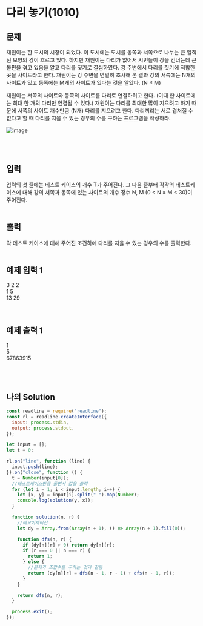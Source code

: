 # 다리 놓기(1010)

## 문제

재원이는 한 도시의 시장이 되었다. 이 도시에는 도시를 동쪽과 서쪽으로 나누는 큰 일직선 모양의 강이 흐르고 있다. 하지만 재원이는 다리가 없어서 시민들이 강을 건너는데 큰 불편을 겪고 있음을 알고 다리를 짓기로 결심하였다. 강 주변에서 다리를 짓기에 적합한 곳을 사이트라고 한다. 재원이는 강 주변을 면밀히 조사해 본 결과 강의 서쪽에는 N개의 사이트가 있고 동쪽에는 M개의 사이트가 있다는 것을 알았다. (N ≤ M)

재원이는 서쪽의 사이트와 동쪽의 사이트를 다리로 연결하려고 한다. (이때 한 사이트에는 최대 한 개의 다리만 연결될 수 있다.) 재원이는 다리를 최대한 많이 지으려고 하기 때문에 서쪽의 사이트 개수만큼 (N개) 다리를 지으려고 한다. 다리끼리는 서로 겹쳐질 수 없다고 할 때 다리를 지을 수 있는 경우의 수를 구하는 프로그램을 작성하라.

![image](https://user-images.githubusercontent.com/68778883/169244704-ecc29577-83bf-4ebe-b8df-cbf81cf7924f.png)

<br/>
<br/>

## 입력

입력의 첫 줄에는 테스트 케이스의 개수 T가 주어진다. 그 다음 줄부터 각각의 테스트케이스에 대해 강의 서쪽과 동쪽에 있는 사이트의 개수 정수 N, M (0 < N ≤ M < 30)이 주어진다.
<br/>
<br/>

## 출력

각 테스트 케이스에 대해 주어진 조건하에 다리를 지을 수 있는 경우의 수를 출력한다.
<br/>
<br/>

## 예제 입력 1

3
2 2<br/>
1 5<br/>
13 29<br/>

<br/>

## 예제 출력 1

1<br/>
5<br/>
67863915

<br/>
<br/>

## 나의 Solution

```javascript
const readline = require("readline");
const rl = readline.createInterface({
  input: process.stdin,
  output: process.stdout,
});

let input = [];
let t = 0;

rl.on("line", function (line) {
  input.push(line);
}).on("close", function () {
  t = Number(input[0]);
  //테스트케이스만큼 돌면서 값을 출력
  for (let i = 1; i < input.length; i++) {
    let [x, y] = input[i].split(" ").map(Number);
    console.log(solution(y, x));
  }

  function solution(n, r) {
    //메모이제이션
    let dy = Array.from(Array(n + 1), () => Array(n + 1).fill(0));

    function dfs(n, r) {
      if (dy[n][r] > 0) return dy[n][r];
      if (r === 0 || n === r) {
        return 1;
      } else {
        //문제가 조합수를 구하는 것과 같음
        return (dy[n][r] = dfs(n - 1, r - 1) + dfs(n - 1, r));
      }
    }

    return dfs(n, r);
  }

  process.exit();
});
```
